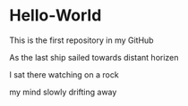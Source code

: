 # Hello-World
This is the first repository in my GitHub
<p>As the last ship sailed towards distant horizen</p>
<p>I sat there watching on a rock</p>
<p>my mind slowly drifting away</p>

